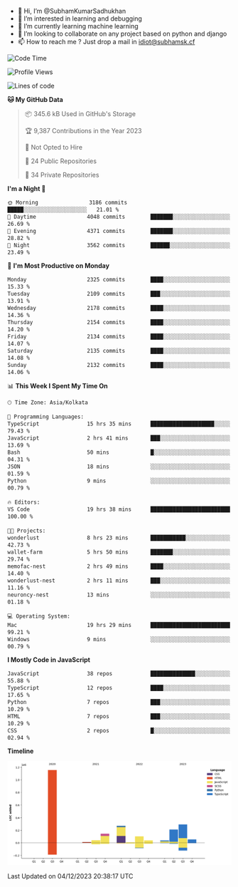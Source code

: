 - 👋 Hi, I’m @SubhamKumarSadhukhan
- 👀 I’m interested in learning and debugging
- 🌱 I’m currently learning machine learning
- 💞️ I’m looking to collaborate on any project based on python and django
- 📫 How to reach me ?
      Just drop a mail in idiot@subhamsk.cf

<!---
SubhamKumarSadhukhan/SubhamKumarSadhukhan is a ✨ special ✨ repository because its `README.md` (this file) appears on your GitHub profile.
You can click the Preview link to take a look at your changes.
--->


<!--START_SECTION:waka-->
![Code Time](http://img.shields.io/badge/Code%20Time-1%2C759%20hrs%2035%20mins-blue)

![Profile Views](http://img.shields.io/badge/Profile%20Views-0-blue)

![Lines of code](https://img.shields.io/badge/From%20Hello%20World%20I%27ve%20Written-2.4%20million%20lines%20of%20code-blue)

**🐱 My GitHub Data** 

> 📦 345.6 kB Used in GitHub's Storage 
 > 
> 🏆 9,387 Contributions in the Year 2023
 > 
> 🚫 Not Opted to Hire
 > 
> 📜 24 Public Repositories 
 > 
> 🔑 34 Private Repositories 
 > 
**I'm a Night 🦉** 

```text
🌞 Morning                3186 commits        █████░░░░░░░░░░░░░░░░░░░░   21.01 % 
🌆 Daytime                4048 commits        ███████░░░░░░░░░░░░░░░░░░   26.69 % 
🌃 Evening                4371 commits        ███████░░░░░░░░░░░░░░░░░░   28.82 % 
🌙 Night                  3562 commits        ██████░░░░░░░░░░░░░░░░░░░   23.49 % 
```
📅 **I'm Most Productive on Monday** 

```text
Monday                   2325 commits        ████░░░░░░░░░░░░░░░░░░░░░   15.33 % 
Tuesday                  2109 commits        ███░░░░░░░░░░░░░░░░░░░░░░   13.91 % 
Wednesday                2178 commits        ████░░░░░░░░░░░░░░░░░░░░░   14.36 % 
Thursday                 2154 commits        ████░░░░░░░░░░░░░░░░░░░░░   14.20 % 
Friday                   2134 commits        ████░░░░░░░░░░░░░░░░░░░░░   14.07 % 
Saturday                 2135 commits        ████░░░░░░░░░░░░░░░░░░░░░   14.08 % 
Sunday                   2132 commits        ████░░░░░░░░░░░░░░░░░░░░░   14.06 % 
```


📊 **This Week I Spent My Time On** 

```text
🕑︎ Time Zone: Asia/Kolkata

💬 Programming Languages: 
TypeScript               15 hrs 35 mins      ████████████████████░░░░░   79.43 % 
JavaScript               2 hrs 41 mins       ███░░░░░░░░░░░░░░░░░░░░░░   13.69 % 
Bash                     50 mins             █░░░░░░░░░░░░░░░░░░░░░░░░   04.31 % 
JSON                     18 mins             ░░░░░░░░░░░░░░░░░░░░░░░░░   01.59 % 
Python                   9 mins              ░░░░░░░░░░░░░░░░░░░░░░░░░   00.79 % 

🔥 Editors: 
VS Code                  19 hrs 38 mins      █████████████████████████   100.00 % 

🐱‍💻 Projects: 
wonderlust               8 hrs 23 mins       ███████████░░░░░░░░░░░░░░   42.73 % 
wallet-farm              5 hrs 50 mins       ███████░░░░░░░░░░░░░░░░░░   29.74 % 
memofac-nest             2 hrs 49 mins       ████░░░░░░░░░░░░░░░░░░░░░   14.40 % 
wonderlust-nest          2 hrs 11 mins       ███░░░░░░░░░░░░░░░░░░░░░░   11.16 % 
neuroncy-nest            13 mins             ░░░░░░░░░░░░░░░░░░░░░░░░░   01.18 % 

💻 Operating System: 
Mac                      19 hrs 29 mins      █████████████████████████   99.21 % 
Windows                  9 mins              ░░░░░░░░░░░░░░░░░░░░░░░░░   00.79 % 
```

**I Mostly Code in JavaScript** 

```text
JavaScript               38 repos            ██████████████░░░░░░░░░░░   55.88 % 
TypeScript               12 repos            ████░░░░░░░░░░░░░░░░░░░░░   17.65 % 
Python                   7 repos             ███░░░░░░░░░░░░░░░░░░░░░░   10.29 % 
HTML                     7 repos             ███░░░░░░░░░░░░░░░░░░░░░░   10.29 % 
CSS                      2 repos             █░░░░░░░░░░░░░░░░░░░░░░░░   02.94 % 
```



**Timeline**

![Lines of Code chart](https://raw.githubusercontent.com/SubhamKumarSadhukhan/SubhamKumarSadhukhan/main/assets/bar_graph.png)


 Last Updated on 04/12/2023 20:38:17 UTC
<!--END_SECTION:waka-->
